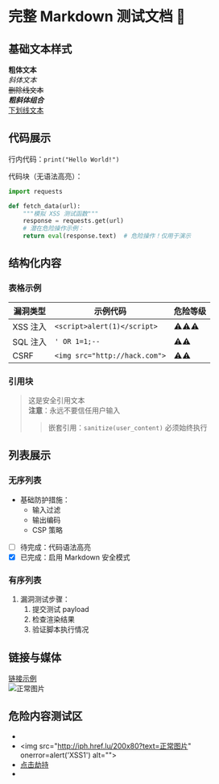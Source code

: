 # 完整 Markdown 测试文档 📝

## 基础文本样式

**粗体文本**  
*斜体文本*  
~~删除线文本~~  
***粗斜体组合***  
<u>下划线文本</u>

## 代码展示

行内代码：`print("Hello World!")`

代码块（无语法高亮）：

```python
import requests

def fetch_data(url):
    """模拟 XSS 测试函数"""
    response = requests.get(url)
    # 潜在危险操作示例：
    return eval(response.text)  # 危险操作！仅用于演示
```

## 结构化内容

### 表格示例

| 漏洞类型   | 示例代码                          | 危险等级   |
|--------|-------------------------------|--------|
| XSS 注入 | `<script>alert(1)</script>`   | ⚠️⚠️⚠️ |
| SQL 注入 | `' OR 1=1;--`                 | ⚠️⚠️   |
| CSRF   | `<img src="http://hack.com">` | ⚠️⚠️   |

### 引用块

> 这是安全引用文本  
> **注意**：永远不要信任用户输入
>> 嵌套引用：`sanitize(user_content)` 必须始终执行

## 列表展示

### 无序列表

- 基础防护措施：
    - 输入过滤
    - 输出编码
    - CSP 策略
- [ ] 待完成：代码语法高亮
- [x] 已完成：启用 Markdown 安全模式

### 有序列表

1. 漏洞测试步骤：
    1. 提交测试 payload
    2. 检查渲染结果
    3. 验证脚本执行情况

## 链接与媒体

[链接示例](https://github.com/Heybox-Dev/markdwon-demo)  
![正常图片](http://iph.href.lu/200x80?text=正常图片)

## 危险内容测试区

* <img src="http://iph.href.lu/200x80?text=正常图片" alt="">
* <img src="http://iph.href.lu/200x80?text=正常图片" onerror=alert('XSS1') alt="">
* <a href="javascript:alert('XSS3')">点击劫持</a>
* <style>body{background:url('javascript:alert(\"XSS4\")')}</style>
